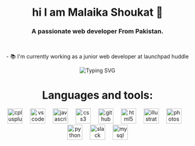 <h1 align="center">hi I am Malaika Shoukat 👋</h1>


<h3 align="center">A passionate web developer From Pakistan.</h3>


	

	
<br/>


	
<div align="center">
	

	
<p align="center">- 📚 I'm currently working as a junior web developer at launchpad huddle</p>
	

	

	

	
                

                        
	
<p align="center">

  <img src="https://readme-typing-svg.demolab.com?font=Cambria&weight=600&size=30&duration=1000&pause=1000&center=true&random=true&width=500&lines= computer+Science+Student;web+developer;" alt="Typing SVG" /> 

</p>
	

	

	
# Languages and tools:
	
<Div style="display = "flex"">

  <img src="https://cdn.jsdelivr.net/gh/devicons/devicon/icons/cplusplus/cplusplus-original.svg" height="40" alt="cplusplus logo"  />
  <img width="12" />
  <img src="https://cdn.jsdelivr.net/gh/devicons/devicon/icons/vscode/vscode-original.svg" height="40" alt="vscode logo"  />
  <img width="12" />
  <img src="https://cdn.jsdelivr.net/gh/devicons/devicon/icons/javascript/javascript-original.svg" height="40" alt="javascript logo"  />
  <img width="12" />
  <img src="https://cdn.jsdelivr.net/gh/devicons/devicon/icons/css3/css3-original.svg" height="40" alt="css3 logo"  />
  <img width="12" />
  <img src="https://cdn.jsdelivr.net/gh/devicons/devicon/icons/github/github-original.svg" height="40" alt="github logo"  />
  <img width="12" />
  <img src="https://cdn.jsdelivr.net/gh/devicons/devicon/icons/html5/html5-original.svg" height="40" alt="html5 logo"  />
  <img width="12" />
  <img src="https://cdn.jsdelivr.net/gh/devicons/devicon/icons/illustrator/illustrator-plain.svg" height="40" alt="illustrator logo"  />
  <img width="12" />
  <img src="https://cdn.jsdelivr.net/gh/devicons/devicon/icons/photoshop/photoshop-plain.svg" height="40" alt="photoshop logo"  />
  <img width="12" />
  <img src="https://cdn.jsdelivr.net/gh/devicons/devicon/icons/python/python-original.svg" height="40" alt="python logo"  />
  <img width="12" />
  <img src="https://cdn.jsdelivr.net/gh/devicons/devicon/icons/slack/slack-original.svg" height="40" alt="slack logo"  />
  <img width="12" />
  <img src="https://cdn.jsdelivr.net/gh/devicons/devicon/icons/mysql/mysql-original.svg" height="40" alt="mysql logo"  />
</Div>

###


<!---
	
Malaika-Shoukat/Malaika-Shoukat is a ✨ special ✨ repository because its `README.md` (this file) appears on your GitHub profile.
	
You can click the Preview link to take a look at your changes.

--->

